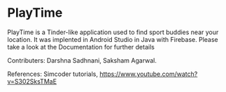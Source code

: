 # PlayTime

PlayTime is a Tinder-like application used to find sport buddies near your location. It was implented in Android Studio in Java with Firebase.
Please take a look at the Documentation for further details


Contributers: Darshna Sadhnani, Saksham Agarwal. 

References: Simcoder tutorials, https://www.youtube.com/watch?v=S302SksTMaE  
